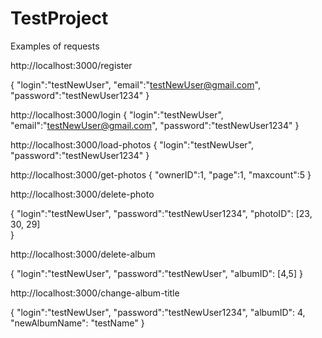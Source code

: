 # TestProject
Examples of requests

http://localhost:3000/register

{
    "login":"testNewUser",
    "email":"testNewUser@gmail.com",
    "password":"testNewUser1234"
}


http://localhost:3000/login
{
    "login":"testNewUser",
    "email":"testNewUser@gmail.com",
    "password":"testNewUser1234"
}

http://localhost:3000/load-photos
{
    "login":"testNewUser",
    "password":"testNewUser1234"
}

http://localhost:3000/get-photos
{
    "ownerID":1,
    "page":1,
    "maxcount":5
}

http://localhost:3000/delete-photo

{
    "login":"testNewUser",
    "password":"testNewUser1234",
    "photoID": [23, 30, 29]    
}

http://localhost:3000/delete-album

{
    "login":"testNewUser",
    "password":"testNewUser",
    "albumID": [4,5]
}

http://localhost:3000/change-album-title

{
    "login":"testNewUser",
    "password":"testNewUser1234",
    "albumID": 4,
    "newAlbumName": "testName"
}
